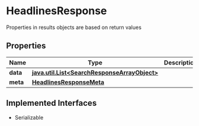

# HeadlinesResponse

Properties in results objects are based on return values

## Properties

Name | Type | Description | Notes
------------ | ------------- | ------------- | -------------
**data** | [**java.util.List&lt;SearchResponseArrayObject&gt;**](SearchResponseArrayObject.md) |  |  [optional]
**meta** | [**HeadlinesResponseMeta**](HeadlinesResponseMeta.md) |  |  [optional]


## Implemented Interfaces

* Serializable


